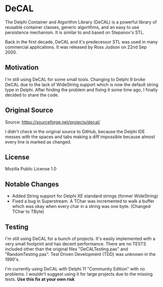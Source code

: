 # DeCAL
The Delphi Container and Algorithm Library (DeCAL) is a powerful library of reusable container classes, generic algorithms, and an easy 
to use persistence mechanism. It is similar to and based on Stepanov's STL.

Back in the first decade, DeCAL and it's predecessor STL was used in many commercial applications. It was released by Ross Judson on 
22nd Sep 2000.

## Motivation
I'm still using DeCAL for some small tools. Changing to Delphi 9 broke DeCAL due to the lack of WideString support which is now the default 
string type in Delphi. After finding the problem and fixing it some time ago, I finally decided to share the code.

## Original Source
Source: https://sourceforge.net/projects/decal/

I didn't check in the original source to GitHub, because the Delphi IDE messes with the spaces and tabs making a diff impossible because 
almost every line is marked as changed.

## License
Mozilla Public License 1.0

## Notable Changes
* Added String support for Delphi XE standard strings (former WideString)
* Fixed a bug in Superstream. A TChar was incremented to walk a buffer which was okay when every char in a string was one byte. (Changed TChar to TByte)

## Testing
I'm still using DeCAL for a bunch of projects. It's easily implemented with a very small footprint and has decent performance.
There are no TESTS included other than the original files "DeCALTesting.pas" and "RandomTesting.pas". Test Driven Development (TDD) was 
unknown in the 1990's.

I'm currently using DeCAL with Delphi 11 "Community Edition" with no problems. I wouldn't suggest using it for large projects due to the
missing tests. **Use this fix at your own risk**
